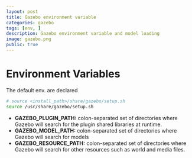 ```yaml
---
layout: post
title: Gazebo environment variable
categories: gazebo
tags: [env, ]
description: Gazebo environment variable and model loading
image: gazebo.png
public: true
---
```


# Environment Variables
The default env. are declared

```bash
# source <install_path>/share/gazebo/setup.sh
source /usr/share/gazebo/setup.sh
```

- **GAZEBO_PLUGIN_PATH:** colon-separated set of directories where Gazebo will search for the plugin shared libraries at runtime.
- **GAZEBO_MODEL_PATH:** colon-separated set of directories where Gazebo will search for models
- **GAZEBO_RESOURCE_PATH:** colon-separated set of directories where Gazebo will search for other resources such as world and media files.